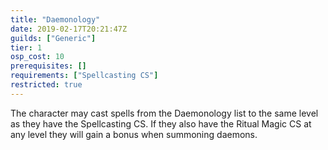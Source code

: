 ```yaml
---
title: "Daemonology"
date: 2019-02-17T20:21:47Z
guilds: ["Generic"]
tier: 1
osp_cost: 10
prerequisites: []
requirements: ["Spellcasting CS"]
restricted: true
---
```

The character may cast spells from the Daemonology list to the same level as they have the Spellcasting CS. If they also have the Ritual Magic CS at any level they will gain a bonus when summoning daemons.